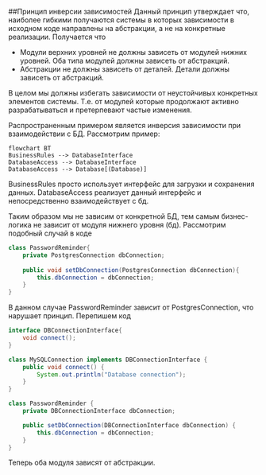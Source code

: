 ##Принцип инверсии зависимостей
Данный принцип утверждает что, наиболее гибкими получаются системы в которых зависимости в исходном коде направлены 
на абстракции, а не на конкретные реализации.
Получается что 
- Модули верхних уровней не должны зависеть от модулей нижних уровней. Оба типа модулей должны зависеть от абстракций.
- Абстракции не должны зависеть от деталей. Детали должны зависеть от абстракций.

В целом мы должны избегать зависимости от неустойчивых конкретных элементов системы. Т.е. от модулей которые продолжают
активно разрабатываться и претерпевают частые изменения. 

Распространенным примером является инверсия зависимости при взаимодействии с БД. Рассмотрим пример:
```mermaid
flowchart BT
BusinessRules --> DatabaseInterface
DatabaseAccess --> DatabaseInterface
DatabaseAccess --> Database[(Database)]
```
BusinessRules просто использует интерфейс для загрузки и сохранения данных. DatabaseAccess реализует данный интерфейс и
непосредственно взаимодействует с бд.

Таким образом мы не зависим от конкретной БД, тем самым бизнес-логика не зависит от модуля нижнего уровня (бд).
Рассмотрим подобный случай в коде
```java
class PasswordReminder{
    private PostgresConnection dbConnection;
    
    public void setDbConnection(PostgresConnection dbConnection){
        this.dbConnection = dbConnection;
    }
}
```
В данном случае PasswordReminder зависит от PostgresConnection, что нарушает принцип. Перепишем код
```java
interface DBConnectionInterface{
    void connect();
}

class MySQLConnection implements DBConnectionInterface {
    public void connect() {
        System.out.println("Database connection");
    }
}

class PasswordReminder {
    private DBConnectionInterface dbConnection;

    public setDbConnection(DBConnectionInterface dbConnection) {
        this.dbConnection = dbConnection;
    }
}
```
Теперь оба модуля зависят от абстракции.